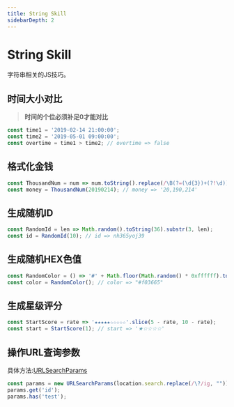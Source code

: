 ```yaml
---
title: String Skill
sidebarDepth: 2
---
```


# String Skill
字符串相关的JS技巧。

## 时间大小对比
> **时间的个位必须补足0才能对比**

```js
const time1 = '2019-02-14 21:00:00';
const time2 = '2019-05-01 09:00:00';
const overtime = time1 > time2; // overtime => false
```

## 格式化金钱
```js
const ThousandNum = num => num.toString().replace(/\B(?=(\d{3})+(?!\d))/g, ',');
const money = ThousandNum(20190214); // money => '20,190,214'
```

## 生成随机ID
```js
const RandomId = len => Math.random().toString(36).substr(3, len);
const id = RandomId(10); // id => nh365yoj39
```

## 生成随机HEX色值
```js
const RandomColor = () => '#' + Math.floor(Math.random() * 0xffffff).toString(16).padEnd(6, '0');
const color = RandomColor(); // color => "#f03665"
```

## 生成星级评分
```js
const StartScore = rate => '★★★★★☆☆☆☆☆'.slice(5 - rate, 10 - rate);
const start = StartScore(1); // start => '★☆☆☆☆'
```

## 操作URL查询参数
具体方法:[URLSearchParams](https://developer.mozilla.org/zh-CN/docs/Web/API/URLSearchParams)
```js
const params = new URLSearchParams(location.search.replace(/\?/ig, ""));
params.get('id');
params.has('test');
```